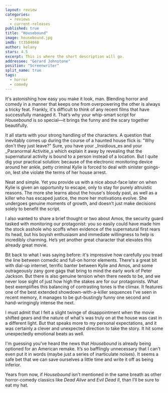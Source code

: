 ```yaml
---
layout: review
categories: 
  - reviews
  - current-releases
published: true
title: "Housebound"
image: housebound.jpg
imdb: tt3504048
author: kelany
stars: 4.5
excerpt: This is where the short description will go.
addressee: "Gerard Johnstone"
position: "Screenwriter"
split_name: true
tags: 
  - horror
  - comedy
---
```


It's astonishing how easy you make it look, man. Blending horror and comedy in a manner that keeps one from overpowering the other is always a tricky feat. Frankly, it's difficult to think of any recent films that have successfully managed it. That’s why your whip-smart script for _Housebound_ is so special—it brings the funny and the scary together beautifully. 

It all starts with your strong handling of the characters. A question that inevitably comes up during the course of a haunted house flick is: "Why don't they just leave?" Sure, you have your _Insidious_es and your _Paranormal Activitie_s which explain it away by revealing that the supernatural activity is bound to a person instead of a location. But I quite dig your practical solution: because of the electronic monitoring device around her ankle, petty criminal Kylie is forced to deal with sinister goings-on, lest she violate the terms of her house arrest.  

Neat and simple. Yet you provide us with a nice about-face later on when Kylie is given an opportunity to escape, only to stay for purely altruistic reasons. The more she learns about the house's bloody past, as well as a killer who has escaped justice, the more her motivations evolve. She undergoes genuine moments of growth, and doesn’t just make decisions solely to benefit the script.

I also wanted to share a brief thought or two about Amos, the security guard tasked with monitoring our protagonist: you so easily could have made him the stock asshole who scoffs when evidence of the supernatural first rears its head, but his boyish enthusiasm and immediate willingness to help is incredibly charming. He’s yet another great character that elevates this already great movie.

Bit back to what I was saying before: it's impressive how carefully you tread the line between comedic and full-on horror elements. There's a great bit with dial-up internet, terrific banter between Kylie and Amos, and some outrageously zany gore gags that bring to mind the early work of Peter Jackson. But there is also genuine tension when there needs to be, and we never lose sight of just how high the stakes are for our protagonists. What best exemplifies this balancing of contrasting tones is the climax. It features one of the best extended showdown-with-a-killer sequences I've seen in recent memory, it manages to be gut-bustingly funny one second and hand-wringingly intense the next.

I must admit that I felt a slight twinge of disappointment when the movie shifted gears and the nature of what's was truly on at the house was cast in a different light. But that speaks more to my personal expectations, and it was certainly a clever and unexpected direction to take the story. It hit some unexpectedly emotional beats as well.

I'm guessing you've heard the news that _Housebound_ is already being optioned for an American remake. It’s so bafflingly unnecessary that I can't even put it in words (maybe just a series of inarticulate noises). It seems a safe bet that we can save ourselves a little time and write it off as being inferior.  

Years from now, if _Housebound_ isn't mentioned in the same breath as other horror-comedy classics like _Dead Alive_ and _Evil Dead II_, than I'll be sure to eat my hat.